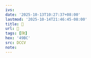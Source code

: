 ```yaml
---
ivs:
date: '2025-10-13T10:27:37+08:00'
lastmod: '2025-10-14T21:46:45-08:00'
title: 􅆱
url: 􅆱
tags: [䦼]
hex: '49BC'
src: DCCV
note:
---
```

